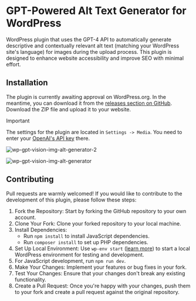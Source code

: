 # GPT-Powered Alt Text Generator for WordPress

WordPress plugin that uses the GPT-4 API to automatically generate descriptive and contextually relevant alt text (matching your WordPress site's language) for
images during the upload process. This plugin is designed to enhance website accessibility and improve SEO with minimal
effort.

## Installation

The plugin is currently awaiting approval on WordPress.org. In the meantime, you can download it from the [releases section on GitHub](https://github.com/android-com-pl/wp-gpt-vision-img-alt-generator/releases). Download the ZIP file and upload it to your website.

> [!IMPORTANT]  
> The settings for the plugin are located in `Settings -> Media`.
> You need to enter your [OpenAI's API key](https://platform.openai.com/api-keys) there.

![wp-gpt-vision-img-alt-generator-2](https://github.com/android-com-pl/wp-gpt-vision-img-alt-generator/assets/25438601/a221655e-ab9e-4a74-97c0-f6359ec1741c)

![wp-gpt-vision-img-alt-generator](https://github.com/android-com-pl/wp-gpt-vision-img-alt-generator/assets/25438601/d68179ad-4ed4-43b6-8d52-b2eeeb4b2534)

## Contributing

Pull requests are warmly welcomed! If you would like to contribute to the development of this plugin, please follow these steps:

1. Fork the Repository: Start by forking the GitHub repository to your own account.
2. Clone Your Fork: Clone your forked repository to your local machine.
3. Install Dependencies:
   - Run `npm install` to install JavaScript dependencies. 
   - Run `composer install` to set up PHP dependencies.
4. Set Up Local Environment: Use `wp-env start` ([learn more](https://developer.wordpress.org/block-editor/reference-guides/packages/packages-env/)) to start a local WordPress environment for testing and development.
5. For JavaScript development, run `npm run dev`.
6. Make Your Changes: Implement your features or bug fixes in your fork.
7. Test Your Changes: Ensure that your changes don't break any existing functionality.
8. Create a Pull Request: Once you're happy with your changes, push them to your fork and create a pull request against the original repository.
